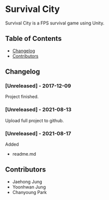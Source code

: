 # Survival City
Survival City is a FPS survival game using Unity.

## Table of Contents
- [Changelog](#Changelog)
- [Contributors](#Contributors)

## Changelog
### [Unreleased] - 2017-12-09
Project finished.
### [Unreleased] - 2021-08-13
Upload full project to github.
### [Unreleased] - 2021-08-17
Added
- readme.md

## Contributors
- Jaehong Jung 
- Yoonhwan Jung 
- Chanyoung Park 
